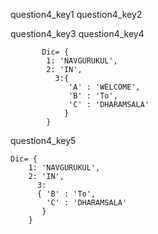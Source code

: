 question4_key1
question4_key2





question4_key3
question4_key4
```
       Dic= {
        1: 'NAVGURUKUL',
        2: 'IN',  
          3:{    
             'A' : 'WELCOME',
             'B' : 'To',
             'C' : 'DHARAMSALA'
            }
        }
```
 
question4_key5
```
Dic= {
    1: 'NAVGURUKUL',
    2: 'IN',  
      3:
      { 'B' : 'To',
        'C' : 'DHARAMSALA'
       }
    }
```
